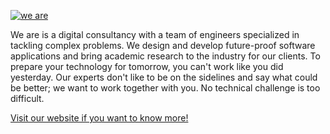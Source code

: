 [![we are](https://imgur.com/a/8VTnbu9)](https://we-are.be?utm_source=github)

We are is a digital consultancy with a team of engineers specialized in tackling complex problems. We design and develop future-proof software applications and bring academic research to the industry for our clients. To prepare your technology for tomorrow, you can't work like you did yesterday. Our experts don't like to be on the sidelines and say what could be better; we want to work together with you. No technical challenge is too difficult.

[Visit our website if you want to know more!](https://we-are.be?utm_source=github)
